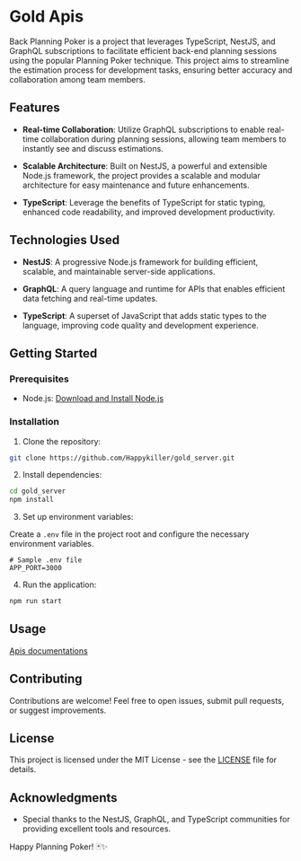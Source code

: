 # Gold Apis

Back Planning Poker is a project that leverages TypeScript, NestJS, and GraphQL subscriptions to facilitate efficient back-end planning sessions using the popular Planning Poker technique. This project aims to streamline the estimation process for development tasks, ensuring better accuracy and collaboration among team members.

## Features

- **Real-time Collaboration**: Utilize GraphQL subscriptions to enable real-time collaboration during planning sessions, allowing team members to instantly see and discuss estimations.

- **Scalable Architecture**: Built on NestJS, a powerful and extensible Node.js framework, the project provides a scalable and modular architecture for easy maintenance and future enhancements.

- **TypeScript**: Leverage the benefits of TypeScript for static typing, enhanced code readability, and improved development productivity.

## Technologies Used

- **NestJS**: A progressive Node.js framework for building efficient, scalable, and maintainable server-side applications.

- **GraphQL**: A query language and runtime for APIs that enables efficient data fetching and real-time updates.

- **TypeScript**: A superset of JavaScript that adds static types to the language, improving code quality and development experience.

## Getting Started

### Prerequisites

- Node.js: [Download and Install Node.js](https://nodejs.org/)

### Installation

1. Clone the repository:

```bash
git clone https://github.com/Happykiller/gold_server.git
```

2. Install dependencies:

```bash
cd gold_server
npm install
```

3. Set up environment variables:

Create a `.env` file in the project root and configure the necessary environment variables.

```env
# Sample .env file
APP_PORT=3000
```

4. Run the application:

```bash
npm run start
```

## Usage

[Apis documentations](docs/api/tableOfContent.md)

## Contributing

Contributions are welcome! Feel free to open issues, submit pull requests, or suggest improvements.

## License

This project is licensed under the MIT License - see the [LICENSE](LICENSE) file for details.

## Acknowledgments

- Special thanks to the NestJS, GraphQL, and TypeScript communities for providing excellent tools and resources.

Happy Planning Poker! 🃏✨